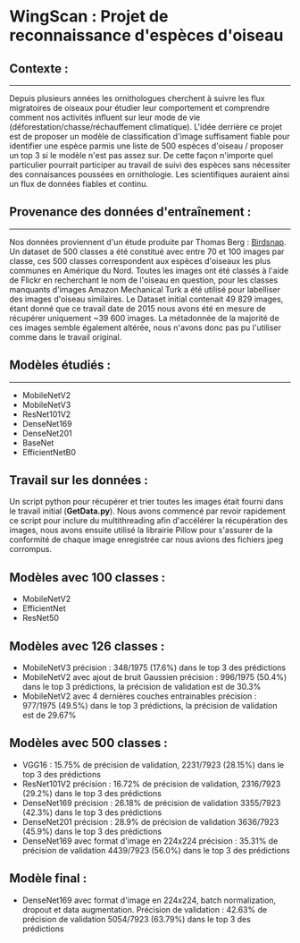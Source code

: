 # WingScan : Projet de reconnaissance d'espèces d'oiseau

## Contexte :

---

Depuis plusieurs années les ornithologues cherchent à suivre les flux migratoires de oiseaux pour étudier leur comportement et comprendre comment nos activités influent sur leur mode de vie (déforestation/chasse/réchauffement climatique). L'idée derrière ce projet est de proposer un modèle de classification d'image suffisament fiable pour identifier une espèce parmis une liste de 500 espèces d'oiseau / proposer un top 3 si le modèle n'est pas assez sur. De cette façon n'importe quel particulier pourrait participer au travail de suivi des espèces sans nécessiter des connaisances poussées en ornithologie. Les scientifiques auraient ainsi un flux de données fiables et continu.

## Provenance des données d'entraînement :

---

Nos données proviennent d'un étude produite par Thomas Berg : [Birdsnap](https://thomasberg.org/papers/birdsnap-cvpr14.pdf). Un dataset de 500 classes a été constitué avec entre 70 et 100 images par classe, ces 500 classes correspondent aux espèces d'oiseaux les plus communes en Amérique du Nord. Toutes les images ont été classés à l'aide de Flickr en recherchant le nom de l'oiseau en question, pour les classes manquants d'images Amazon Mechanical Turk a été utilisé pour labelliser des images d'oiseau similaires. Le Dataset initial contenait 49 829 images, étant donné que ce travail date de 2015 nous avons été en mesure de récupérer uniquement ~39 600 images. La métadonnée de la majorité de ces images semble également altérée, nous n'avons donc pas pu l'utiliser comme dans le travail original.

## Modèles étudiés :

---

- MobileNetV2
- MobileNetV3
- ResNet101V2
- DenseNet169
- DenseNet201
- BaseNet
- EfficientNetB0

## Travail sur les données :

Un script python pour récupérer et trier toutes les images était fourni dans le travail initial (**GetData.py**). Nous avons commencé par revoir rapidement ce script pour inclure du multithreading afin d'accélérer la récupération des images, nous avons ensuite utilisé la librairie Pillow pour s'assurer de la conformité de chaque image enregistrée car nous avions des fichiers jpeg corrompus.

## Modèles avec 100 classes :

- MobileNetV2
- EfficientNet
- ResNet50 

## Modèles avec 126 classes :

- MobileNetV3 précision : 348/1975 (17.6%) dans le top 3 des prédictions
- MobileNetV2 avec ajout de bruit Gaussien précision : 996/1975 (50.4%) dans le top 3 prédictions, la précision de validation est de 30.3%
- MobileNetV2 avec 4 dernières couches entrainables précision : 977/1975 (49.5%) dans le top 3 prédictions, la précision de validation est de 29.67%

## Modèles avec 500 classes :

- VGG16 : 15.75% de précision de validation, 2231/7923 (28.15%) dans le top 3 des prédictions
- ResNet101V2 précision : 16.72% de précision de validation, 2316/7923 (29.2%) dans le top 3 des prédictions
- DenseNet169 précision : 26.18% de précision de validation 3355/7923 (42.3%) dans le top 3 des prédictions
- DenseNet201 précision : 28.9% de précision de validation 3636/7923 (45.9%) dans le top 3 des prédictions
- DenseNet169 avec format d'image en 224x224 précision : 35.31% de précision de validation 4439/7923 (56.0%) dans le top 3 des prédictions

## Modèle final :

- DenseNet169 avec format d'image en 224x224, batch normalization, dropout et data augmentation. Précision de validation : 42.63% de précision de validation 5054/7923 (63.79%) dans le top 3 des prédictions
